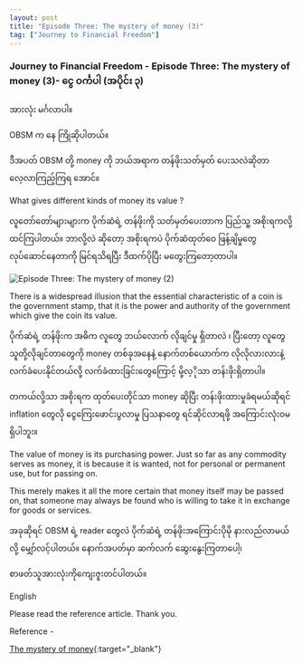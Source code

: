 ```yaml
---
layout: post
title: "Episode Three: The mystery of money (3)"
tag: ["Journey to Financial Freedom"]
---
```


### Journey to Financial Freedom - Episode Three: The mystery of money (3)- ငွေ ဝင်္ကပါ (အပိုင်း ၃)

အားလုံး မင်္ဂလာပါ။

OBSM က နေ ကြိုဆိုပါတယ်။

ဒီအပတ် OBSM တို့ money ကို ဘယ်အရာက တန်ဖိုးသတ်မှတ် ပေးသလဲဆိုတာ လေ့လာကြည့်ကြရ အောင်။

What gives different kinds of money its value ?

လူတော်တော်များများက ပိုက်ဆံရဲ့ တန်ဖိုးကို သတ်မှတ်ပေးတာက ပြည်သူ့ အစိုးရကလို့ ထင်ကြပါတယ်။ ဘာလို့လဲ ဆိုတော့ အစိုးရကပဲ ပိုက်ဆံထုတ်ဝေ ဖြန့်ချိမှုတွေ လုပ်ဆောင်နေတာကို မြင်ရသိရပြီး ဒီထက်ပိုပြီး မတွေးကြတော့တာပါ။

<!-- more -->
<img src="http://drive.google.com/uc?export=view&id=1JeNpQy2MkPtbZ30TIoqHuEH6nXGsWzk5" alt="Episode Three: The mystery of money (2)">


There is a widespread illusion that the essential characteristic of a coin
is the government stamp, that it is the power and authority of the government
which give the coin its value.

ပိုက်ဆံရဲ့ တန်ဖိုးက အဓိက လူတွေ ဘယ်လောက် လိုချင်မှု ရှိတာလဲ ၊ ပြီးတော့ လူတွေ သူတို့လိုချင်တာတွေကို money တစ်ခုအနေနဲ့ နောက်တစ်ယောက်က လိုလိုလားလားနဲ့ လက်ခံပေးနိုင်တယ်လို့ လက်ခံထားခြင်းတွေကြောင့် မို့လ့ိုသာ တန်းဖိုးရှိတာပါ။

တကယ်လို့သာ အစိုးရက ထုတ်ပေးတိုင်သာ money ဆိုပြီး တန်းဖိုးထားမှုခံရမယ်ဆိုရင် inflation တွေလို ငွေကြေးဖောင်းပွလာမှု ပြသနာတွေ ရင်ဆိုင်လာရဖို့ အကြောင်းလုံးဝမရှိပါဘူး။

The value of money is its purchasing power.
Just so far as any commodity serves as money, it is because it is wanted, not for personal or permanent use, but for passing on.

This merely makes it all the more certain that money itself may be passed on, that someone may always be found who is willing to take it in exchange for goods or services.

အခုဆိုရင် OBSM ရဲ့ reader တွေလဲ ပိုက်ဆံရဲ့ တန်ဖိုးအကြောင်းပိုမို နားလည်လာမယ်လို့ မျှော်လင့်ပါတယ်။ နောက်အပတ်မှာ ဆက်လက် ဆွေးနွေးကြတာပေါ့၊

စာဖတ်သူအားလုံးကိုကျေးဇူးတင်ပါတယ်။

English

Please read the reference article. Thank you.

Reference -

[The mystery of money](https://drive.google.com/file/d/1cGWJty0yCohcvRLBCXoWM4E0Ysp5HvJA/view?fbclid=IwAR1oTf2UpuhdrnjWsIxw8G28npWl4vAosYEnee3m591rWXRzQpht2mu__aY){:target="_blank"}

